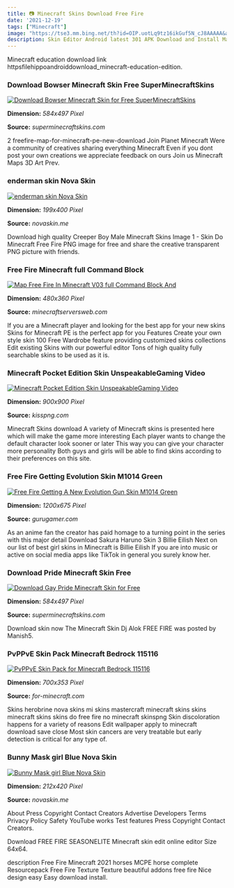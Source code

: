```yaml
---
title: 📷 Minecraft Skins Download Free Fire
date: '2021-12-19'
tags: ["Minecraft"]
image: "https://tse3.mm.bing.net/th?id=OIP.uotLq9tz16ikGuf5N_cJ8AAAAA&amp;pid=15.1"
description: Skin Editor Android latest 301 APK Download and Install MakeCreateEdit skins and install them on Minecraft Pocket Edition MCPE.
---
```




Minecraft education download link httpsfilehippoandroiddownload_minecraft-education-edition.



### Download Bowser Minecraft Skin Free SuperMinecraftSkins

[![Download Bowser Minecraft Skin for Free SuperMinecraftSkins](https://superminecraftskins.com/images/uploads/skinsminecraft/000/067/539/bowser-3d.png)](https://superminecraftskins.com/images/uploads/skinsminecraft/000/067/539/bowser-3d.png)


**Dimension:** _584x497 Pixel_ 

**Source:** _superminecraftskins.com_ 


2 freefire-map-for-minecraft-pe-new-download Join Planet Minecraft Were a community of creatives sharing everything Minecraft Even if you dont post your own creations we appreciate feedback on ours Join us Minecraft Maps 3D Art Prev.


### enderman skin Nova Skin

[![enderman skin  Nova Skin](https://lh3.googleusercontent.com/h_5Kx7vCTKu6eRFCBCbXA6gsrN6nmk6gwbg_nIWyuEQGWYRSHuQrW17ix0Wkn9fkn8xb-lKGJprp02DNq0HtUdU=s400)](https://lh3.googleusercontent.com/h_5Kx7vCTKu6eRFCBCbXA6gsrN6nmk6gwbg_nIWyuEQGWYRSHuQrW17ix0Wkn9fkn8xb-lKGJprp02DNq0HtUdU=s400)


**Dimension:** _199x400 Pixel_ 

**Source:** _novaskin.me_ 


Download high quality Creeper Boy Male Minecraft Skins Image 1 - Skin Do Minecraft Free Fire PNG image for free and share the creative transparent PNG picture with friends.


###  Free Fire Minecraft full Command Block 

[![Map Free Fire In Minecraft V03  full Command Block And ](http://www.minecraftserversweb.com/uploads/thumbs/16a10a1d2-social.jpg)](http://www.minecraftserversweb.com/uploads/thumbs/16a10a1d2-social.jpg)


**Dimension:** _480x360 Pixel_ 

**Source:** _minecraftserversweb.com_ 


If you are a Minecraft player and looking for the best app for your new skins Skins for Minecraft PE is the perfect app for you Features Create your own style skin 100 Free Wardrobe feature providing customized skins collections Edit existing Skins with our powerful editor Tons of high quality fully searchable skins to be used as it is.


### Minecraft Pocket Edition Skin UnspeakableGaming Video 

[![Minecraft Pocket Edition Skin UnspeakableGaming Video ](https://banner2.kisspng.com/20180331/bee/kisspng-minecraft-pocket-edition-skin-unspeakablegaming-v-skin-5abf36f0883971.582720131522480880558.jpg)](https://banner2.kisspng.com/20180331/bee/kisspng-minecraft-pocket-edition-skin-unspeakablegaming-v-skin-5abf36f0883971.582720131522480880558.jpg)


**Dimension:** _900x900 Pixel_ 

**Source:** _kisspng.com_ 


Minecraft Skins download A variety of Minecraft skins is presented here which will make the game more interesting Each player wants to change the default character look sooner or later This way you can give your character more personality Both guys and girls will be able to find skins according to their preferences on this site.


### Free Fire Getting Evolution Skin M1014 Green 

[![Free Fire Getting A New Evolution Gun Skin M1014 Green ](https://img.gurugamer.com/resize/1200x-/2021/04/15/m1014-evo-level-6-44ad.png)](https://img.gurugamer.com/resize/1200x-/2021/04/15/m1014-evo-level-6-44ad.png)


**Dimension:** _1200x675 Pixel_ 

**Source:** _gurugamer.com_ 


As an anime fan the creator has paid homage to a turning point in the series with this major detail Download Sakura Haruno Skin 3 Billie Eilish Next on our list of best girl skins in Minecraft is Billie Eilish If you are into music or active on social media apps like TikTok in general you surely know her.


### Download Pride Minecraft Skin Free 

[![Download  Gay Pride  Minecraft Skin for Free ](https://superminecraftskins.com/images/uploads/skinsminecraft/000/073/316/gay-pride-3d.png)](https://superminecraftskins.com/images/uploads/skinsminecraft/000/073/316/gay-pride-3d.png)


**Dimension:** _584x497 Pixel_ 

**Source:** _superminecraftskins.com_ 


Download skin now The Minecraft Skin Dj Alok FREE FIRE was posted by Manish5.


### PvPPvE Skin Pack Minecraft Bedrock 115116

[![PvPPvE Skin Pack for Minecraft Bedrock 115116](https://for-minecraft.com/uploads/posts/2020-08/1597679254_pvppve-skin-pack-4.jpg)](https://for-minecraft.com/uploads/posts/2020-08/1597679254_pvppve-skin-pack-4.jpg)


**Dimension:** _700x353 Pixel_ 

**Source:** _for-minecraft.com_ 


Skins herobrine nova skins mi skins mastercraft minecraft skins skins minecraft skins skins do free fire no minecraft skinspng Skin discoloration happens for a variety of reasons Edit wallpaper apply to minecraft download save close Most skin cancers are very treatable but early detection is critical for any type of.


### Bunny Mask girl Blue Nova Skin

[![Bunny Mask girl Blue  Nova Skin](https://lh3.googleusercontent.com/UCaLOL1KqJszK-RXbT_mU07EkcSeS1ukKm0MFyQOZgZD3J8GlmUKWhgKm-CIH3Y7ktUdkCrNbjmC7w2rzqih9w)](https://lh3.googleusercontent.com/UCaLOL1KqJszK-RXbT_mU07EkcSeS1ukKm0MFyQOZgZD3J8GlmUKWhgKm-CIH3Y7ktUdkCrNbjmC7w2rzqih9w)


**Dimension:** _212x420 Pixel_ 

**Source:** _novaskin.me_ 



About Press Copyright Contact Creators Advertise Developers Terms Privacy Policy Safety YouTube works Test features Press Copyright Contact Creators.


Download FREE FIRE SEASONELITE Minecraft skin edit online editor Size 64x64.


 description Free Fire Minecraft 2021 horses MCPE horse complete Resourcepack Free Fire Texture Texture beautiful addons free fire Nice design easy Easy download install.




